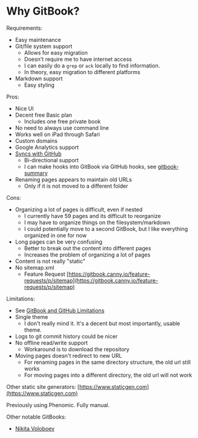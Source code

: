 # Why GitBook?

Requirements:

* Easy maintenance
* Git/file system support
  * Allows for easy migration
  * Doesn't require me to have internet access
  * I can easily do a `grep` or `ack` locally to find information.
  * In theory, easy migration to different platforms
* Markdown support
  * Easy styling

Pros:

* Nice UI
* Decent free Basic plan
  * Includes one free private book
* No need to always use command line
* Works well on iPad through Safari
* Custom domains
* Google Analytics support
* [Syncs with GitHub](https://docs.gitbook.com/integrations/github)
  * Bi-directional support
  * I can make hooks into GitBook via GitHub hooks, see [gitbook-summary](https://github.com/aizatto/gitbook-summary)
* Renaming pages appears to maintain old URLs
  * Only if it is not moved to a different folder

Cons:

* Organizing a lot of pages is difficult, even if nested
  * I currently have 59 pages and its difficult to reorganize
  * I may have to organize things on the filesystem/markdown
  * I could potentially move to a second GitBook, but I like everything organized in one for now
* Long pages can be very confusing
  * Better to break out the content into different pages
  * Increases the problem of organizing a lot of pages
* Content is not really "static"
* No sitemap.xml
  * Feature Request [https://gitbook.canny.io/feature-requests/p/sitemap](https://gitbook.canny.io/feature-requests/p/sitemap)

Limitations:

* See [GitBook and GitHub Limitations](https://docs.gitbook.com/integrations/github/limitations)
* Single theme
  * I don't really mind it. It's a decent but most importantly, usable theme.
* Logs to git commit history could be nicer
* No offline read/write support
  * Workaround is to download the repository
* Moving pages doesn't redirect to new URL
  * For renaming pages in the same directory structure, the old url still works
  * For moving pages into a different directory, the old url will not work

Other static site generators: [https://www.staticgen.com](https://www.staticgen.com)

Previously using Phenomic. Fully manual.

Other notable GitBooks:

* [Nikita Voloboev](https://wiki.nikitavoloboev.xyz/)

